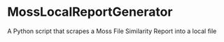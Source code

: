 # MossLocalReportGenerator
A Python script that scrapes a Moss File Similarity Report into a local file
